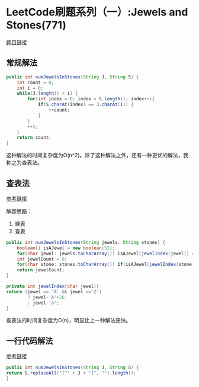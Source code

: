 # LeetCode刷题系列（一）:Jewels and Stones(771)

[题目链接][3]
## 常规解法

```java
public int numJewelsInStones(String J, String S) {
    int count = 0;
    int i = 0;
    while(J.length() > i) {
        for(int index = 0; index < S.length(); index++){
            if(S.charAt(index) == J.charAt(i)) {
                ++count;
            }
        }
        ++i;
    }
    return count;
}
```

这种解法的时间复杂度为O(n^2)。除了这种解法之外，还有一种更优的解法，我称之为查表法。

## 查表法

[参考链接][1]

解题思路：

1. 建表
2. 查表

```java
public int numJewelsInStones(String jewels, String stones) {
    boolean[] isAJewel = new boolean[52];
    for(char jewel: jewels.toCharArray()) isAJewel[jewelIndex(jewel)] = true;
    int jewelCount = 0;
    for(char stone: stones.toCharArray()) if(isAJewel[jewelIndex(stone)]) jewelCount++;
    return jewelCount;
}

private int jewelIndex(char jewel){
return (jewel >= 'A' && jewel <='Z')
        ? jewel-'A'+26
        : jewel-'a';
}
```

查表法的时间复杂度为O(n)，明显比上一种解法更快。

## 一行代码解法

[参考链接][2]

```java
public int numJewelsInStones(String J, String S) {
return S.replaceAll("[^" + J + "]", "").length();
}
```

[1]: https://leetcode.com/problems/jewels-and-stones/discuss/125656/Java-Beat-99 "Jewels and Stones 较优解法"
[2]: https://leetcode.com/problems/jewels-and-stones/discuss/113574/1-liners-PythonJavaRuby "Jewels and Stones 一行代码解法"
[3]:
https://leetcode.com/problems/jewels-and-stones/description/ "题目链接"